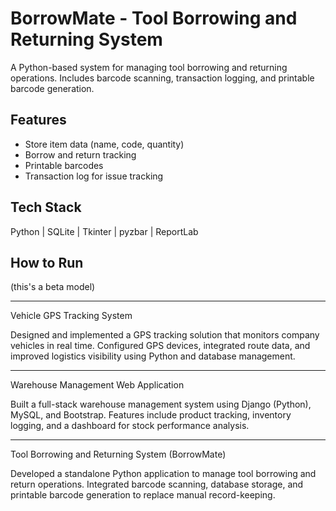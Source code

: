 # BorrowMate - Tool Borrowing and Returning System

A Python-based system for managing tool borrowing and returning operations.
Includes barcode scanning, transaction logging, and printable barcode generation.

## Features
- Store item data (name, code, quantity)
- Borrow and return tracking
- Printable barcodes
- Transaction log for issue tracking

## Tech Stack
Python | SQLite | Tkinter | pyzbar | ReportLab

## How to Run
(this's a beta model)
________________________________________________________________________________________________________
Vehicle GPS Tracking System

Designed and implemented a GPS tracking solution that monitors company vehicles in real time.
Configured GPS devices, integrated route data, and improved logistics visibility using Python and database management.
_________________________________________________________________________________________________________
Warehouse Management Web Application

Built a full-stack warehouse management system using Django (Python), MySQL, and Bootstrap.
Features include product tracking, inventory logging, and a dashboard for stock performance analysis.
___________________________________________________________________________________________________________
Tool Borrowing and Returning System (BorrowMate)

Developed a standalone Python application to manage tool borrowing and return operations.
Integrated barcode scanning, database storage, and printable barcode generation to replace manual record-keeping.

